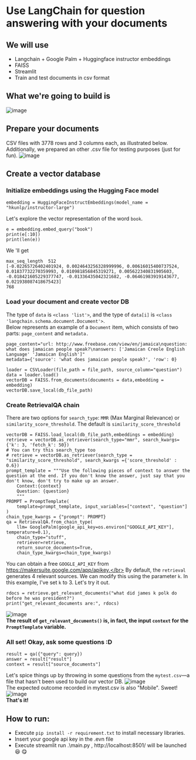 # Use LangChain for question answering with your documents
## We will use
  - Langchain + Google Palm + Huggingface instructor embeddings
  - FAISS
  - Streamlit
  - Train and test documents in csv format
## What we're going to build is
![image](https://github.com/LienNguyen2912/Use-LangChain-to-question-answering-with-your-documents/assets/73010204/1a56f66c-51dc-43d7-8ef0-2df92bcc53e6)
## Prepare your documents
CSV files with 3778 rows and 3 columns each, as illustrated below. Additionally, we prepared an other .csv file for testing purposes (just for fun).
![image](https://github.com/LienNguyen2912/Use-LangChain-to-question-answering-with-your-documents/assets/73010204/d6c22953-ae96-440d-9730-9be5bacb76df)</br>

## Create a vector database
### Initialize embeddings using the Hugging Face model
```
embedding = HuggingFaceInstructEmbeddings(model_name = "hkunlp/instructor-large")
```
Let's explore the vector representation of the word `book`.
```
e = embedding.embed_query("book")
print(e[:10])
print(len(e))
```
We 'll get
```
max_seq_length  512
[-0.02265726402401924, 0.0024643256328999996, 0.00616015400737524, 0.01837732270359993, 0.010981856845319271, 0.005622340831905603, -0.018421605229377747, -0.01336435042321682, -0.06461983919143677, 0.021938087418675423]
768
```
### Load your document and create vector DB
The type of `data` is `<class 'list'>`, and the type of `data[i]` is `<class 'langchain.schema.document.Document'>`.</br>
Below represents an example of a `Document` item, which consists of two parts: `page_content` and `metadata.`</br>
```
page_content="url: http://www.freebase.com/view/en/jamaica\nquestion: what does jamaican people speak?\nanswers: ['Jamaican Creole English Language' 'Jamaican English']"
metadata={'source': 'what does jamaican people speak?', 'row': 0}
```
```
loader = CSVLoader(file_path = file_path, source_column="question")
data = loader.load()    
vectorDB = FAISS.from_documents(documents = data,embedding = embedding)
vectorDB.save_local(db_file_path)
```
### Create RetrievalQA chain
There are two options for `search_type`: `MMR` (Max Marginal Relevance) or `similarity_score_threshold`. The default is `similarity_score_threshold`
```
vectorDB = FAISS.load_local(db_file_path,embeddings = embedding)
retrieve = vectorDB.as_retriever(search_type="mmr", search_kwargs={'k': 3, 'fetch_k': 50})
# You can try this search_type too
# retrieve = vectorDB.as_retriever(search_type = "similarity_score_threshold", search_kwargs ={'score_threshold' : 0.6})
prompt_template = """Use the following pieces of context to answer the question at the end. If you don't know the answer, just say that you don't know, don't try to make up an answer.
    Context:{context}
    Question: {question}
    """
PROMPT = PromptTemplate(
    template=prompt_template, input_variables=["context", "question"]
)
chain_type_kwargs = {"prompt": PROMPT}
qa = RetrievalQA.from_chain_type(
    llm= GooglePalm(google_api_key=os.environ["GOOGLE_API_KEY"], temperature=0.1), 
    chain_type="stuff", 
    retriever=retrieve,
    return_source_documents=True,
    chain_type_kwargs=chain_type_kwargs)
```
You can obtain a free `GOOGLE_API_KEY` from https://makersuite.google.com/app/apikey.</br>
By default, the `retrieval` generates 4 relevant sources. We can modify this using the parameter `k`. In this example, I've set `k` to 3. Let's try it out.
```
rdocs = retrieve.get_relevant_documents("what did james k polk do before he was president?")
print("get_relevant_documents are:", rdocs)
```
![image](https://github.com/LienNguyen2912/Use-LangChain-to-question-answering-with-your-documents/assets/73010204/ed2b8ba5-0c96-4249-9dc2-229fd250671c)</br>
**The result of `get_relevant_documents()` is, in fact, the input `context` for the `PromptTemplate` variable.**
### All set! Okay, ask some questions :D
```
result = qa({"query": query})
answer = result["result"]
context = result["source_documents"]
```
Let's spice things up by throwing in some questions from the `mytest.csv`—a file that hasn't been used to build our vector DB. 
![image](https://github.com/LienNguyen2912/Use-LangChain-to-question-answering-with-your-documents/assets/73010204/9aab200b-818c-48b8-ab79-341215de351b)</br>
The expected outcome recorded in mytest.csv is also "Mobile". Sweet!</br>
![image](https://github.com/LienNguyen2912/Use-LangChain-to-question-answering-with-your-documents/assets/73010204/45923500-75a6-4c36-a2b9-ebb2e046dd4e)</br>
**That's it!**
## How to run:
- Execute `pip install -r requirement.txt` to install necessary libraries.
- Insert your google api key in the .evn file
- Execute streamlit run .\main.py , http://localhost:8501/ will be launched 😆 😋
